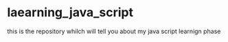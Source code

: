 # laearning_java_script
this is the repository whilch will tell you about my java script learnign phase
